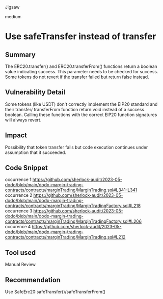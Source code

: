 Jigsaw

medium

# Use safeTransfer instead of transfer

## Summary
The ERC20.transfer() and ERC20.transferFrom() functions return a boolean value indicating success. This parameter needs to be checked for success. Some tokens do not revert if the transfer failed but return false instead.
## Vulnerability Detail
Some tokens (like USDT) don't correctly implement the EIP20 standard and their transfer/ transferFrom function return void instead of a success boolean. Calling these functions with the correct EIP20 function signatures will always revert.
## Impact
Possibility that token transfer fails but code execution continues under assumption that it succeeded. 
## Code Snippet
occurrence 1
https://github.com/sherlock-audit/2023-05-dodo/blob/main/dodo-margin-trading-contracts/contracts/marginTrading/MarginTrading.sol#L341-L341
occurrence 2 
https://github.com/sherlock-audit/2023-05-dodo/blob/main/dodo-margin-trading-contracts/contracts/marginTrading/MarginTradingFactory.sol#L218
occurrence 3
https://github.com/sherlock-audit/2023-05-dodo/blob/main/dodo-margin-trading-contracts/contracts/marginTrading/MarginTradingFactory.sol#L206
occurence 4
https://github.com/sherlock-audit/2023-05-dodo/blob/main/dodo-margin-trading-contracts/contracts/marginTrading/MarginTrading.sol#L212
## Tool used

Manual Review

## Recommendation
Use SafeErc20 safeTransfer()/safeTransferFrom()